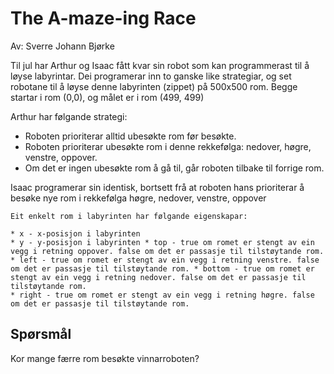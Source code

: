 # The A-maze-ing Race

Av: Sverre Johann Bjørke

Til jul har Arthur og Isaac fått kvar sin robot som kan programmerast til å løyse labyrintar. Dei programerar inn to ganske like strategiar, og set robotane til å løyse denne labyrinten (zippet) på 500x500 rom. Begge startar i rom (0,0), og målet er i rom (499, 499)

Arthur har følgande strategi:

* Roboten prioriterar alltid ubesøkte rom før besøkte.
* Roboten prioriterar ubesøkte rom i denne rekkefølga: nedover, høgre, venstre, oppover.
* Om det er ingen ubesøkte rom å gå til, går roboten tilbake til forrige rom.

Isaac programerar sin identisk, bortsett frå at roboten hans prioriterar å besøke nye rom i rekkefølga høgre, nedover, venstre, oppover

```
Eit enkelt rom i labyrinten har følgande eigenskapar: 

* x - x-posisjon i labyrinten 
* y - y-posisjon i labyrinten * top - true om romet er stengt av ein vegg i retning oppover. false om det er passasje til tilstøytande rom. 
* left - true om romet er stengt av ein vegg i retning venstre. false om det er passasje til tilstøytande rom. * bottom - true om romet er stengt av ein vegg i retning nedover. false om det er passasje til tilstøytande rom. 
* right - true om romet er stengt av ein vegg i retning høgre. false om det er passasje til tilstøytande rom.
```

## Spørsmål

Kor mange færre rom besøkte vinnarroboten?
